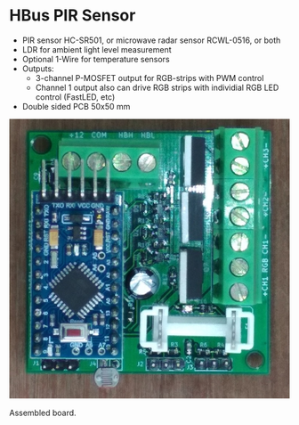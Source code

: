  # HBus PIR Sensor
 
   * PIR sensor HC-SR501, or microwave radar sensor RCWL-0516, or both
   * LDR for ambient light level measurement
   * Optional 1-Wire for temperature sensors
   * Outputs:
     * 3-channel P-MOSFET output for RGB-strips with PWM control
     * Channel 1 output also can drive RGB strips with individial RGB LED control (FastLED, etc)
   * Double sided PCB 50x50 mm

![Assembled](https://github.com/akouz/HBus/blob/master/HBus_PIR_Sensor/PIR_sensor.jpg)

Assembled board.
   
